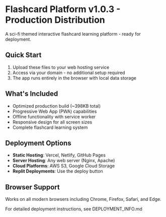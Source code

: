 # Flashcard Platform v1.0.3 - Production Distribution

A sci-fi themed interactive flashcard learning platform - ready for deployment.

## Quick Start

1. Upload these files to your web hosting service
2. Access via your domain - no additional setup required
3. The app runs entirely in the browser with local data storage

## What's Included

- Optimized production build (~398KB total)
- Progressive Web App (PWA) capabilities
- Offline functionality with service worker
- Responsive design for all screen sizes
- Complete flashcard learning system

## Deployment Options

- **Static Hosting**: Vercel, Netlify, GitHub Pages
- **Server Hosting**: Any web server (Nginx, Apache)
- **Cloud Platforms**: AWS S3, Google Cloud Storage
- **Replit Deployments**: Use the deploy button

## Browser Support

Works on all modern browsers including Chrome, Firefox, Safari, and Edge.

For detailed deployment instructions, see DEPLOYMENT_INFO.md
